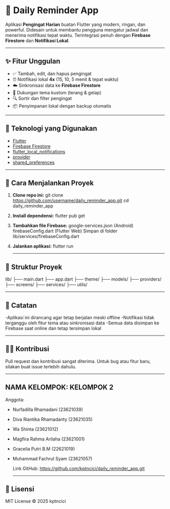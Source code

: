 # 🧠 Daily Reminder App

Aplikasi **Pengingat Harian** buatan Flutter yang modern, ringan, dan powerful. Didesain untuk membantu pengguna 
mengatur jadwal dan menerima notifikasi tepat waktu. Terintegrasi penuh dengan **Firebase Firestore** dan **Notifikasi Lokal**.

---

## ✨ Fitur Unggulan

- ✅ Tambah, edit, dan hapus pengingat
- ⏰ Notifikasi lokal **4x** (15, 10, 5 menit & tepat waktu)
- ☁️ Sinkronisasi data ke **Firebase Firestore**
- 🎨 Dukungan tema kustom (terang & gelap)
- 🔍 Sortir dan filter pengingat
- 📦 Penyimpanan lokal dengan backup otomatis

---


## 🔧 Teknologi yang Digunakan

- [Flutter](https://flutter.dev/)
- [Firebase Firestore](https://firebase.google.com/docs/firestore)
- [flutter_local_notifications](https://pub.dev/packages/flutter_local_notifications)
- [provider](https://pub.dev/packages/provider)
- [shared_preferences](https://pub.dev/packages/shared_preferences)

---

## 🚀 Cara Menjalankan Proyek

1. **Clone repo ini:**
   git clone https://github.com/username/daily_reminder_app.git
   cd daily_reminder_app
2. **Install dependensi:**
   flutter pub get
3. **Tambahkan file Firebase:**
   google-services.json (Android)
   firebaseConfig.dart (Flutter Web)
   Simpan di folder lib/services/firebaseConfig.dart
4. **Jalankan aplikasi:**
   flutter run


   ---

## 📁 Struktur Proyek

lib/
├── main.dart
├── app.dart
├── theme/
├── models/
├── providers/
├── screens/
├── services/
├── utils/


   ---

## 📌 Catatan

-Aplikasi ini dirancang agar tetap berjalan meski offline
-Notifikasi tidak terganggu oleh fitur tema atau sinkronisasi data
-Semua data disimpan ke Firebase saat online dan tetap tersimpan lokal

   ---

## 👨‍💻 Kontribusi

Pull request dan kontribusi sangat diterima. Untuk bug atau fitur baru, silakan buat issue terlebih dahulu.

 ---

## NAMA KELOMPOK: KELOMPOK 2
Anggota:
- Nurfadilla Rhamadani (23621039)
- Diva Riantika Rhamadanty (23621035)
- Wa Shinta (23621012)
- Magfira Rahma Arilaha (23621001)
- Gracelia Putri B.M (22621019)
- Muhammad Fachrul Syam (23621057)

  Link GitHub: https://github.com/kptncici/daily_reminder_app.git


   ---

## 📄 Lisensi

MIT License © 2025 kptncici









